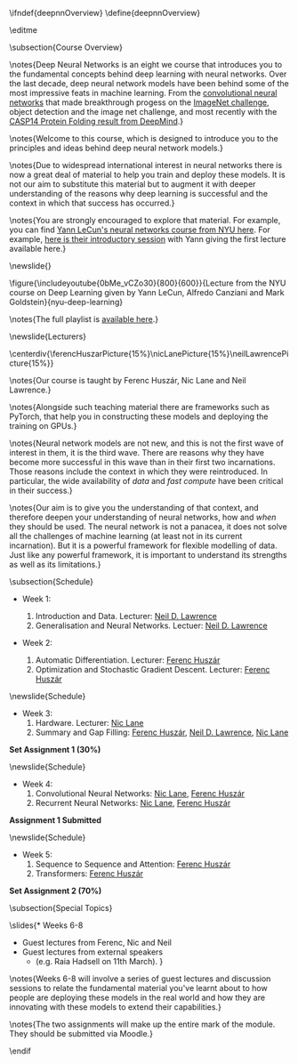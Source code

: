 \ifndef{deepnnOverview}
\define{deepnnOverview}

\editme

\subsection{Course Overview}

\notes{Deep Neural Networks is an eight we course that introduces you to the fundamental concepts behind deep learning with neural networks. Over the last decade, deep neural network models have been behind some of the most impressive feats in machine learning. From the [convolutional neural networks](https://en.wikipedia.org/wiki/AlexNet) that made breakthrough progess on the [ImageNet challenge](https://en.wikipedia.org/wiki/ImageNet), object detection and the image net challenge, and most recently with the [CASP14 Protein Folding result from DeepMind](https://predictioncenter.org/casp14/doc/CASP14_press_release.html).}

\notes{Welcome to this course, which is designed to introduce you to the principles and ideas behind deep neural network models.}

\notes{Due to widespread international interest in neural networks there is now a great deal of material to help you train and deploy these models. It is not our aim to substitute this material but to augment it with deeper understanding of the reasons why deep learning is successful and the context in which that success has occurred.}

\notes{You are strongly encouraged to explore that material. For example, you can find [Yann LeCun's neural networks course from NYU here](https://atcold.github.io/pytorch-Deep-Learning/). For example, [here is their introductory session](https://atcold.github.io/pytorch-Deep-Learning/) with Yann giving the first lecture available here.}

\newslide{}

\figure{\includeyoutube{0bMe_vCZo30}{800}{600}}{Lecture from the NYU course on Deep Learning given by Yann LeCun, Alfredo Canziani and Mark Goldstein}{nyu-deep-learning}

\notes{The full playlist is [available here](https://www.youtube.com/playlist?list=PLLHTzKZzVU9eaEyErdV26ikyolxOsz6mq).}

\newslide{Lecturers}

\centerdiv{\ferencHuszarPicture{15%}\nicLanePicture{15%}\neilLawrencePicture{15%}}

\notes{Our course is taught by Ferenc Huszár, Nic Lane and Neil Lawrence.}

\notes{Alongside such teaching material there are frameworks such as PyTorch, that help you in constructing these models and deploying the training on GPUs.}

\notes{Neural network models are not new, and this is not the first wave of interest in them, it is the third wave. There are reasons why they have become more successful in this wave than in their first two incarnations. Those reasons include the context in which they were reintroduced. In particular, the wide availability of *data* and *fast compute* have been critical in their success.}

\notes{Our aim is to give you the understanding of that context, and therefore deepen your understanding of neural networks, how and *when* they should be used. The neural network is not a panacea, it does not solve all the challenges of machine learning (at least not in its current incarnation). But it is a powerful framework for flexible modelling of data. Just like any powerful framework, it is important to understand its strengths as well as its limitations.}

\subsection{Schedule}

* Week 1:
  1. Introduction and Data. Lecturer: [Neil D. Lawrence](http://inverseprobability.com/)
  2. Generalisation and Neural Networks. Lectuer: [Neil D. Lawrence](http://inverseprobability.com/)
  
* Week 2:
  1. Automatic Differentiation. Lecturer: [Ferenc Huszár](https://www.inference.vc/about/)
  2. Optimization and Stochastic Gradient Descent. Lecturer: [Ferenc Huszár](https://www.inference.vc/about/)

\newslide{Schedule}

* Week 3:
  1. Hardware. Lecturer: [Nic Lane](http://niclane.org/)
  2. Summary and Gap Filling: [Ferenc Huszár](https://www.inference.vc/about/), [Neil D. Lawrence](http://inverseprobability.com/), [Nic Lane](http://niclane.org/)
  
**Set Assignment 1 (30%)**

\newslide{Schedule}

* Week 4:
  1. Convolutional Neural Networks: [Nic Lane](http://niclane.org/), [Ferenc Huszár](https://www.inference.vc/about/)
  2. Recurrent Neural Networks:  [Nic Lane](http://niclane.org/), [Ferenc Huszár](https://www.inference.vc/about/)

**Assignment 1 Submitted**

\newslide{Schedule}

* Week 5:
  1. Sequence to Sequence and Attention: [Ferenc Huszár](https://www.inference.vc/about/)
  2. Transformers: [Ferenc Huszár](https://www.inference.vc/about/)
  
**Set Assignment 2 (70%)**

\subsection{Special Topics}

\slides{* Weeks 6-8
  * Guest lectures from Ferenc, Nic and Neil 
  * Guest lectures from external speakers 
    * (e.g. Raia Hadsell on 11th March). }

\notes{Weeks 6-8 will involve a series of guest lectures and discussion sessions to relate the fundamental material you've learnt about to how people are deploying these models in the real world and how they are innovating with these models to extend their capabilities.}

\notes{The two assignments will make up the entire mark of the module. They should be submitted via Moodle.}

\endif
